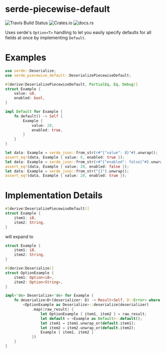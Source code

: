 # serde-piecewise-default
![Travis Build Status](https://img.shields.io/travis/com/boringcactus/serde-piecewise-default.svg) ![Crates.io](https://img.shields.io/crates/v/serde-piecewise-default.svg) ![docs.rs](https://docs.rs/serde-piecewise-default/badge.svg)

Uses serde's `Option<T>` handling to let you easily specify defaults for all fields at once
by implementing `Default`.

# Examples

```rust
use serde::Deserialize;
use serde_piecewise_default::DeserializePiecewiseDefault;

#[derive(DeserializePiecewiseDefault, PartialEq, Eq, Debug)]
struct Example {
    value: u8,
    enabled: bool,
}

impl Default for Example {
    fn default() -> Self {
        Example {
            value: 20,
            enabled: true,
        }
    }
}

let data: Example = serde_json::from_str(r#"{"value": 8}"#).unwrap();
assert_eq!(data, Example { value: 8, enabled: true });
let data: Example = serde_json::from_str(r#"{"enabled": false}"#).unwrap();
assert_eq!(data, Example { value: 20, enabled: false });
let data: Example = serde_json::from_str("{}").unwrap();
assert_eq!(data, Example { value: 20, enabled: true });
```

# Implementation Details

```rust
#[derive(DeserializePiecewiseDefault)]
struct Example {
    item1: i8,
    item2: String,
}
```
will expand to
```rust
struct Example {
    item1: i8,
    item2: String,
}

#[derive(Deserialize)]
struct OptionExample {
    item1: Option<i8>,
    item2: Option<String>,
}

impl<'de> Deserialize<'de> for Example {
    fn deserialize<D>(deserializer: D) -> Result<Self, D::Error> where D: serde::Deserializer<'de> {
        <OptionExample as Deserialize>::deserialize(deserializer)
            .map(|raw_result| {
                let OptionExample { item1, item2 } = raw_result;
                let default = <Example as Default>::default();
                let item1 = item1.unwrap_or(default.item1);
                let item2 = item2.unwrap_or(default.item2);
                Example { item1, item2 }
            })
    }
}
```
